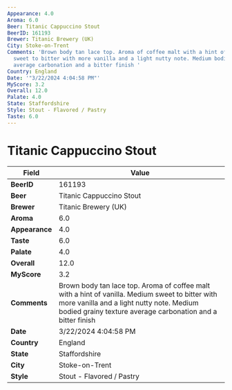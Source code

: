 ```yaml
---
Appearance: 4.0
Aroma: 6.0
Beer: Titanic Cappuccino Stout
BeerID: 161193
Brewer: Titanic Brewery (UK)
City: Stoke-on-Trent
Comments: 'Brown body tan lace top. Aroma of coffee malt with a hint of vanilla. Medium
  sweet to bitter with more vanilla and a light nutty note. Medium bodied grainy texture
  average carbonation and a bitter finish '
Country: England
Date: '"3/22/2024 4:04:58 PM"'
MyScore: 3.2
Overall: 12.0
Palate: 4.0
State: Staffordshire
Style: Stout - Flavored / Pastry
Taste: 6.0
---
```


# Titanic Cappuccino Stout

| Field         | Value |
|---------------|-------|
| **BeerID** | 161193 |
| **Beer** | Titanic Cappuccino Stout |
| **Brewer** | Titanic Brewery (UK) |
| **Aroma** | 6.0 |
| **Appearance** | 4.0 |
| **Taste** | 6.0 |
| **Palate** | 4.0 |
| **Overall** | 12.0 |
| **MyScore** | 3.2 |
| **Comments** | Brown body tan lace top. Aroma of coffee malt with a hint of vanilla. Medium sweet to bitter with more vanilla and a light nutty note. Medium bodied grainy texture average carbonation and a bitter finish  |
| **Date** | 3/22/2024 4:04:58 PM |
| **Country** | England |
| **State** | Staffordshire |
| **City** | Stoke-on-Trent |
| **Style** | Stout - Flavored / Pastry |
